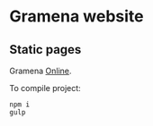 # Gramena website

## Static pages



Gramena [Online](https://gramena-test.netlify.app/).

To compile project:

```
npm i
gulp
```
